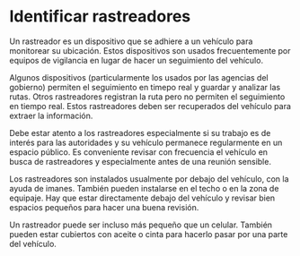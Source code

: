 [Title]: # (Identificar rastreadores)
[Difficulty]: # (Experto)
[Order]: # (22)

# Identificar rastreadores

Un rastreador es un dispositivo que se adhiere a un vehículo para monitorear su ubicación. Estos dispositivos son usados frecuentemente por equipos de vigilancia en lugar de hacer un seguimiento del vehículo.

Algunos dispositivos (particularmente los usados por las agencias del gobierno) permiten el seguimiento en timepo real y guardar y analizar las rutas. Otros rastreadores registran la ruta pero no permiten el seguimiento en tiempo real. Estos rastreadores deben ser recuperados del vehículo para extraer la información.

Debe estar atento a los rastreadores especialmente si su trabajo es de interés para las autoridades y su vehículo permanece regularmente en un espacio público. Es conveniente revisar con frecuencia el vehículo en busca de rastreadores y especialmente antes de una reunión sensible.

Los rastreadores son instalados usualmente por debajo del vehículo, con la ayuda de imanes. También pueden instalarse en el techo o en la zona de equipaje. Hay que estar directamente debajo del vehículo y revisar bien espacios pequeños para hacer una buena revisión.

Un rastreador puede ser incluso más pequeño que un celular. También pueden estar cubiertos con aceite o cinta para hacerlo pasar por una parte del vehículo.